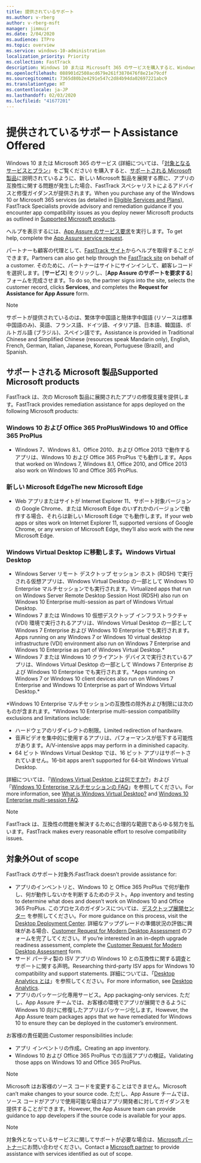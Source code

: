 ```yaml
---
title: 提供されているサポート
ms.author: v-rberg
author: v-rberg-msft
manager: jimmuir
ms.date: 2/04/2020
ms.audience: ITPro
ms.topic: overview
ms.service: windows-10-administration
localization_priority: Priority
ms.collection: FastTrack
description: Windows 10 または Microsoft 365 のサービスを購入すると、Windows 10 や Office 365 ProPlus を展開し、無償で最新の状態を保つ (対象のサブスクリプションにより) 際のサポートとして、FastTrack スペシャリストによるアドバイスと修復ガイダンスが提供されます。
ms.openlocfilehash: 088901d2508acd679e261f3870476f8e21e79cdf
ms.sourcegitcommit: 7365d80b2e4291e547c2d84b94da02697221abc9
ms.translationtype: HT
ms.contentlocale: ja-JP
ms.lasthandoff: 02/03/2020
ms.locfileid: "41677201"
---
```

# <a name="assistance-offered"></a><span data-ttu-id="11cf6-103">提供されているサポート</span><span class="sxs-lookup"><span data-stu-id="11cf6-103">Assistance Offered</span></span>  

<span data-ttu-id="11cf6-104">Windows 10 または Microsoft 365 のサービス (詳細については、「[対象となるサービスとプラン](M365-eligible-services-and-plans.md)」をご覧ください) を購入すると、[サポートされる Microsoft 製品](#supported-microsoft-products)に説明されているように、新しい Microsoft 製品を展開する際に、アプリの互換性に関する問題が発生した場合、FastTrack スペシャリストによるアドバイスと修復ガイダンスが提供されます。</span><span class="sxs-lookup"><span data-stu-id="11cf6-104">When you purchase any of the Windows 10 or Microsoft 365 services (as detailed in [Eligible Services and Plans](M365-eligible-services-and-plans.md)), FastTrack Specialists provide advisory and remediation guidance if you encounter app compatibility issues as you deploy newer Microsoft products as outlined in [Supported Microsoft products](#supported-microsoft-products).</span></span>

<span data-ttu-id="11cf6-105">ヘルプを表示するには、[App Assure のサービス要求](https://go.microsoft.com/fwlink/?linkid=2022721)を実行します。</span><span class="sxs-lookup"><span data-stu-id="11cf6-105">To get help, complete the [App Assure service request](https://go.microsoft.com/fwlink/?linkid=2022721).</span></span>

<span data-ttu-id="11cf6-106">パートナーも顧客の代理として、[FastTrack サイト](https://go.microsoft.com/fwlink/?linkid=780698)からヘルプを取得することができます。</span><span class="sxs-lookup"><span data-stu-id="11cf6-106">Partners can also get help through the [FastTrack site](https://go.microsoft.com/fwlink/?linkid=780698) on behalf of a customer.</span></span> <span data-ttu-id="11cf6-107">そのために、パートナーはサイトにサインインして、顧客レコードを選択します。[**サービス**] をクリックし、[**App Assure のサポートを要求する**] フォームを完成させます。</span><span class="sxs-lookup"><span data-stu-id="11cf6-107">To do so, the partner signs into the site, selects the customer record, clicks **Services**, and completes the **Request for Assistance for App Assure** form.</span></span>

> [!NOTE]
> <span data-ttu-id="11cf6-108">サポートが提供されているのは、繁体字中国語と簡体字中国語 (リソースは標準中国語のみ)、英語、フランス語、ドイツ語、イタリア語、日本語、韓国語、ポルトガル語 (ブラジル)、スペイン語です。</span><span class="sxs-lookup"><span data-stu-id="11cf6-108">Assistance is provided in Traditional Chinese and Simplified Chinese (resources speak Mandarin only), English, French, German, Italian, Japanese, Korean, Portuguese (Brazil), and Spanish.</span></span> 

## <a name="supported-microsoft-products"></a><span data-ttu-id="11cf6-109">サポートされる Microsoft 製品</span><span class="sxs-lookup"><span data-stu-id="11cf6-109">Supported Microsoft products</span></span>

<span data-ttu-id="11cf6-110">FastTrack は、次の Microsoft 製品に展開されたアプリの修復支援を提供します。</span><span class="sxs-lookup"><span data-stu-id="11cf6-110">FastTrack provides remediation assistance for apps deployed on the following Microsoft products:</span></span>

### <a name="windows-10-and-office-365-proplus"></a><span data-ttu-id="11cf6-111">Windows 10 および Office 365 ProPlus</span><span class="sxs-lookup"><span data-stu-id="11cf6-111">Windows 10 and Office 365 ProPlus</span></span>

- <span data-ttu-id="11cf6-112">Windows 7、Windows 8.1、Office 2010、および Office 2013 で動作するアプリは、Windows 10 および Office 365 ProPlus でも動作します。</span><span class="sxs-lookup"><span data-stu-id="11cf6-112">Apps that worked on Windows 7, Windows 8.1, Office 2010, and Office 2013 also work on Windows 10 and Office 365 ProPlus.</span></span>

### <a name="the-new-microsoft-edge"></a><span data-ttu-id="11cf6-113">新しい Microsoft Edge</span><span class="sxs-lookup"><span data-stu-id="11cf6-113">The new Microsoft Edge</span></span>

- <span data-ttu-id="11cf6-114">Web アプリまたはサイトが Internet Explorer 11、サポート対象バージョンの Google Chrome、または Microsoft Edge のいずれかのバージョンで動作する場合、それらは新しい Microsoft Edge でも動作します。</span><span class="sxs-lookup"><span data-stu-id="11cf6-114">If your web apps or sites work on Internet Explorer 11, supported versions of Google Chrome, or any version of Microsoft Edge, they’ll also work with the new Microsoft Edge.</span></span>

### <a name="windows-virtual-desktop"></a><span data-ttu-id="11cf6-115">Windows Virtual Desktop に移動します。</span><span class="sxs-lookup"><span data-stu-id="11cf6-115">Windows Virtual Desktop</span></span>

- <span data-ttu-id="11cf6-116">Windows Server リモート デスクトップ セッション ホスト (RDSH) で実行される仮想アプリは、Windows Virtual Desktop の一部として Windows 10 Enterprise マルチセッションでも実行されます。</span><span class="sxs-lookup"><span data-stu-id="11cf6-116">Virtualized apps that run on Windows Server Remote Desktop Session Host (RDSH) also run on Windows 10 Enterprise multi-session as part of Windows Virtual Desktop.</span></span>
- <span data-ttu-id="11cf6-117">Windows 7 または Windows 10 仮想デスクトップ インフラストラクチャ (VDI) 環境で実行されるアプリは、Windows Virtual Desktop の一部として Windows 7 Enterprise および Windows 10 Enterprise でも実行されます。</span><span class="sxs-lookup"><span data-stu-id="11cf6-117">Apps running on any Windows 7 or Windows 10 virtual desktop infrastructure (VDI) environment also run on Windows 7 Enterprise and Windows 10 Enterprise as part of Windows Virtual Desktop.\*</span></span>
- <span data-ttu-id="11cf6-118">Windows 7 または Windows 10 クライアント デバイスで実行されているアプリは、Windows Virtual Desktop の一部として Windows 7 Enterprise および Windows 10 Enterprise でも実行されます。\*</span><span class="sxs-lookup"><span data-stu-id="11cf6-118">Apps running on Windows 7 or Windows 10 client devices also run on Windows 7 Enterprise and Windows 10 Enterprise as part of Windows Virtual Desktop.\*</span></span>

<span data-ttu-id="11cf6-119">\*Windows 10 Enterprise マルチセッションの互換性の除外および制限には次のものが含まれます。</span><span class="sxs-lookup"><span data-stu-id="11cf6-119">\*Windows 10 Enterprise multi-session compatibility exclusions and limitations include:</span></span>
- <span data-ttu-id="11cf6-120">ハードウェアのリダイレクトの制限。</span><span class="sxs-lookup"><span data-stu-id="11cf6-120">Limited redirection of hardware.</span></span>
- <span data-ttu-id="11cf6-121">音声ビデオを集中的に使用するアプリは、パフォーマンスが低下する可能性があります。</span><span class="sxs-lookup"><span data-stu-id="11cf6-121">A/V-intensive apps may perform in a diminished capacity.</span></span>
- <span data-ttu-id="11cf6-122">64 ビット Windows Virtual Desktop では、16 ビット アプリはサポートされていません。</span><span class="sxs-lookup"><span data-stu-id="11cf6-122">16-bit apps aren’t supported for 64-bit Windows Virtual Desktop.</span></span>

<span data-ttu-id="11cf6-123">詳細については、「[Windows Virtual Desktop とは何ですか?](https://docs.microsoft.com/azure/virtual-desktop/overview)」および「[Windows 10 Enterprise マルチセッションの FAQ](https://docs.microsoft.com/azure/virtual-desktop/windows-10-multisession-faq)」を参照してください。</span><span class="sxs-lookup"><span data-stu-id="11cf6-123">For more information, see [What is Windows Virtual Desktop?](https://docs.microsoft.com/azure/virtual-desktop/overview) and [Windows 10 Enterprise multi-session FAQ](https://docs.microsoft.com/azure/virtual-desktop/windows-10-multisession-faq).</span></span>

> [!NOTE]
> <span data-ttu-id="11cf6-124">FastTrack は、互換性の問題を解決するために合理的な範囲であらゆる努力を払います。</span><span class="sxs-lookup"><span data-stu-id="11cf6-124">FastTrack makes every reasonable effort to resolve compatibility issues.</span></span> 

## <a name="out-of-scope"></a><span data-ttu-id="11cf6-125">対象外</span><span class="sxs-lookup"><span data-stu-id="11cf6-125">Out of scope</span></span>

<span data-ttu-id="11cf6-126">FastTrack のサポート対象外:</span><span class="sxs-lookup"><span data-stu-id="11cf6-126">FastTrack doesn’t provide assistance for:</span></span>
- <span data-ttu-id="11cf6-127">アプリのインベントリと、Windows 10 と Office 365 ProPlus で何が動作し、何が動作しないかを判断するためのテスト。</span><span class="sxs-lookup"><span data-stu-id="11cf6-127">App inventory and testing to determine what does and doesn’t work on Windows 10 and Office 365 ProPlus.</span></span> <span data-ttu-id="11cf6-128">このプロセスのガイダンスについては、[デスクトップ展開センター](https://go.microsoft.com/fwlink/?linkid=2080140) を参照してください。</span><span class="sxs-lookup"><span data-stu-id="11cf6-128">For more guidance on this process, visit the [Desktop Deployment Center](https://go.microsoft.com/fwlink/?linkid=2080140).</span></span> <span data-ttu-id="11cf6-129">詳細なアップグレードの準備状況の評価に興味がある場合、[Customer Request for Modern Desktop Assessment](https://go.microsoft.com/fwlink/?linkid=2053818) のフォームを完了してください。</span><span class="sxs-lookup"><span data-stu-id="11cf6-129">If you’re interested in an in-depth upgrade readiness assessment, complete the [Customer Request for Modern Desktop Assessment](https://go.microsoft.com/fwlink/?linkid=2053818) form.</span></span>
- <span data-ttu-id="11cf6-130">サード パーティ製の ISV アプリの Windows 10 との互換性に関する調査とサポートに関する声明。</span><span class="sxs-lookup"><span data-stu-id="11cf6-130">Researching third-party ISV apps for Windows 10 compatibility and support statements.</span></span> <span data-ttu-id="11cf6-131">詳細については、「[Desktop Analytics とは](https://docs.microsoft.com/sccm/desktop-analytics/overview)」を参照してください。</span><span class="sxs-lookup"><span data-stu-id="11cf6-131">For more information, see [Desktop Analytics](https://docs.microsoft.com/sccm/desktop-analytics/overview).</span></span>
- <span data-ttu-id="11cf6-132">アプリのパッケージ化専用サービス。</span><span class="sxs-lookup"><span data-stu-id="11cf6-132">App packaging-only services.</span></span> <span data-ttu-id="11cf6-133">ただし、App Assure チームでは、お客様の環境でアプリが展開できるように Windows 10 向けに修復したアプリはパッケージ化します。</span><span class="sxs-lookup"><span data-stu-id="11cf6-133">However, the App Assure team packages apps that we have remediated for Windows 10 to ensure they can be deployed in the customer’s environment.</span></span>

<span data-ttu-id="11cf6-134">お客様の責任範囲:</span><span class="sxs-lookup"><span data-stu-id="11cf6-134">Customer responsibilities include:</span></span>
- <span data-ttu-id="11cf6-135">アプリ インベントリの作成。</span><span class="sxs-lookup"><span data-stu-id="11cf6-135">Creating an app inventory.</span></span>
- <span data-ttu-id="11cf6-136">Windows 10 および Office 365 ProPlus での当該アプリの検証。</span><span class="sxs-lookup"><span data-stu-id="11cf6-136">Validating those apps on Windows 10 and Office 365 ProPlus.</span></span>

> [!NOTE]
> <span data-ttu-id="11cf6-137">Microsoft はお客様のソース コードを変更することはできません。</span><span class="sxs-lookup"><span data-stu-id="11cf6-137">Microsoft can’t make changes to your source code.</span></span> <span data-ttu-id="11cf6-138">ただし、App Assure チームでは、ソース コードがアプリで使用可能な場合はアプリ開発者に対してガイダンスを提供することができます。</span><span class="sxs-lookup"><span data-stu-id="11cf6-138">However, the App Assure team can provide guidance to app developers if the source code is available for your apps.</span></span>

> [!NOTE]
> <span data-ttu-id="11cf6-139">対象外となっているサービスに関してサポートが必要な場合は、[Microsoft パートナー](https://go.microsoft.com/fwlink/?linkid=2080150)にお問い合わせください。</span><span class="sxs-lookup"><span data-stu-id="11cf6-139">Contact a [Microsoft partner](https://go.microsoft.com/fwlink/?linkid=2080150) to provide assistance with services identified as out of scope.</span></span>
